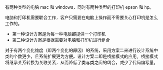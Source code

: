 有两种类型的电脑 mac 和 windows，同时有两种类型的打印机 epson 和 hp。

电脑和打印机需要联合工作，客户只需要在电脑上操作而不需要关心打印机是怎么工作的。

- 第一种设计方案是为每一种电脑都提供一个打印机
- 第二种设计方案是根据需要对电脑和打印机进行组合

对于有两个变化维度（即两个变化的原因）的系统，采用方案二来进行设计系统中类的个数更少，且系统扩展更为方便。设计方案二即是桥接模式的应用。桥接模式将继承关系转换为关联关系，从而降低了类与类之间的耦合，减少了代码编写量。

